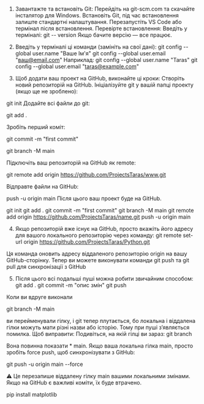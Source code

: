1. Завантажте та встановіть Git:
Перейдіть на git-scm.com та скачайте інсталятор для Windows. Встановіть Git, під час встановлення залиште стандартні налаштування.
Перезапустіть VS Code або термінал після встановлення.
Перевірте встановлення:
Введіть у терміналі:
git -- version
Якщо бачите версію — все працює.

2. Введіть у терміналі ці команди (замініть на свої дані):
git config --global user.name "Ваше Ім'я"
git config --global user.email "ваш@email.com"
Наприклад:
git config --global user.name "Taras"
git config --global user.email "taras@example.com"

3. Щоб додати ваш проект на GitHub, виконайте ці кроки:
Створіть новий репозиторій на GitHub.
Ініціалізуйте git у вашій папці проекту (якщо ще не зроблено):

git init
Додайте всі файли до git:

git add .

Зробіть перший коміт:

git commit -m "first commit"

git branch -M main

Підключіть ваш репозиторій на GitHub як remote:

git remote add origin https://github.com/ProjectsTaras/www.git

Відправте файли на GitHub:

push -u origin main
Після цього ваш проект буде на GitHub.

git init
git add .
git commit -m "first commit"
git branch -M main
git remote add origin https://github.com/ProjectsTaras/name.git
push -u origin main

4. Якщо репозиторій вже існує на GitHub, просто вкажіть його адресу для вашого локального репозиторію через команду:
git remote set-url origin https://github.com/ProjectsTaras/Python.git

Ця команда оновить адресу віддаленого репозиторію origin на вашу GitHub-сторінку.
Тепер ви можете виконувати команди git push та git pull для синхронізації з GitHub

5. Після цього всі подальші пуші можна робити звичайним способом:
git add .
git commit -m "опис змін"
git push

Коли ви вдруге виконали

git branch -M main

ви перейменували гілку, і git тепер плутається, бо локальна і віддалена гілки можуть мати різні назви або історію. Тому при пуші з’являється помилка.
Щоб виправити:
Подивіться, на якій гілці ви зараз:
git branch

Вона повинна показати * main.
Якщо ваша локальна гілка main, просто зробіть force push, щоб синхронізувати з GitHub:

git push -u origin main --force

⚠️ Це перезапише віддалену гілку main вашими локальними змінами. Якщо на GitHub є важливі коміти, їх буде втрачено.

pip install matplotlib